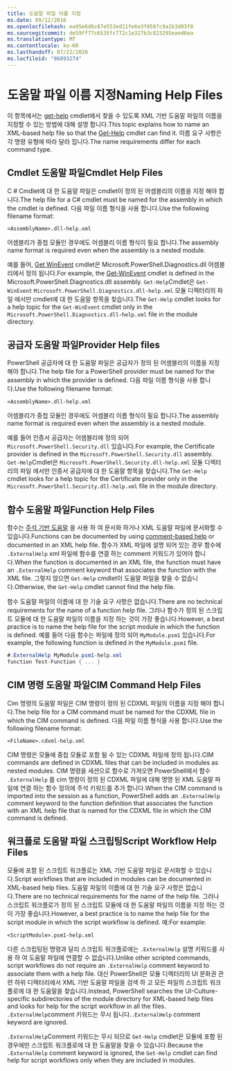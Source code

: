 ```yaml
---
title: 도움말 파일 이름 지정
ms.date: 09/12/2016
ms.openlocfilehash: ea95e6d6c87e553ed11fe6e3f058fc9a1b3d03f8
ms.sourcegitcommit: de59ff77c6535fc772c1e327b3c823295eaed6ea
ms.translationtype: MT
ms.contentlocale: ko-KR
ms.lasthandoff: 07/22/2020
ms.locfileid: "86893274"
---
```

# <a name="naming-help-files"></a><span data-ttu-id="e05d3-102">도움말 파일 이름 지정</span><span class="sxs-lookup"><span data-stu-id="e05d3-102">Naming Help Files</span></span>

<span data-ttu-id="e05d3-103">이 항목에서는 [get-help](/powershell/module/Microsoft.PowerShell.Core/Get-Help) cmdlet에서 찾을 수 있도록 XML 기반 도움말 파일의 이름을 지정할 수 있는 방법에 대해 설명 합니다.</span><span class="sxs-lookup"><span data-stu-id="e05d3-103">This topic explains how to name an XML-based help file so that the [Get-Help](/powershell/module/Microsoft.PowerShell.Core/Get-Help) cmdlet can find it.</span></span> <span data-ttu-id="e05d3-104">이름 요구 사항은 각 명령 유형에 따라 달라 집니다.</span><span class="sxs-lookup"><span data-stu-id="e05d3-104">The name requirements differ for each command type.</span></span>

## <a name="cmdlet-help-files"></a><span data-ttu-id="e05d3-105">Cmdlet 도움말 파일</span><span class="sxs-lookup"><span data-stu-id="e05d3-105">Cmdlet Help Files</span></span>

<span data-ttu-id="e05d3-106">C # Cmdlet에 대 한 도움말 파일은 cmdlet이 정의 된 어셈블리의 이름을 지정 해야 합니다.</span><span class="sxs-lookup"><span data-stu-id="e05d3-106">The help file for a C# cmdlet must be named for the assembly in which the cmdlet is defined.</span></span> <span data-ttu-id="e05d3-107">다음 파일 이름 형식을 사용 합니다.</span><span class="sxs-lookup"><span data-stu-id="e05d3-107">Use the following filename format:</span></span>

```
<AssemblyName>.dll-help.xml
```

<span data-ttu-id="e05d3-108">어셈블리가 중첩 모듈인 경우에도 어셈블리 이름 형식이 필요 합니다.</span><span class="sxs-lookup"><span data-stu-id="e05d3-108">The assembly name format is required even when the assembly is a nested module.</span></span>

<span data-ttu-id="e05d3-109">예를 들어, [Get WinEvent](/powershell/module/Microsoft.PowerShell.Diagnostics/Get-WinEvent) cmdlet은 Microsoft.PowerShell.Diagnostics.dll 어셈블리에서 정의 됩니다.</span><span class="sxs-lookup"><span data-stu-id="e05d3-109">For example, the [Get-WinEvent](/powershell/module/Microsoft.PowerShell.Diagnostics/Get-WinEvent) cmdlet is defined in the Microsoft.PowerShell.Diagnostics.dll assembly.</span></span> <span data-ttu-id="e05d3-110">`Get-Help`Cmdlet은 `Get-WinEvent` `Microsoft.PowerShell.Diagnostics.dll-help.xml` 모듈 디렉터리의 파일 에서만 cmdlet에 대 한 도움말 항목을 찾습니다.</span><span class="sxs-lookup"><span data-stu-id="e05d3-110">The `Get-Help` cmdlet looks for a help topic for the `Get-WinEvent` cmdlet only in the `Microsoft.PowerShell.Diagnostics.dll-help.xml` file in the module directory.</span></span>

## <a name="provider-help-files"></a><span data-ttu-id="e05d3-111">공급자 도움말 파일</span><span class="sxs-lookup"><span data-stu-id="e05d3-111">Provider Help files</span></span>

<span data-ttu-id="e05d3-112">PowerShell 공급자에 대 한 도움말 파일은 공급자가 정의 된 어셈블리의 이름을 지정 해야 합니다.</span><span class="sxs-lookup"><span data-stu-id="e05d3-112">The help file for a PowerShell provider must be named for the assembly in which the provider is defined.</span></span> <span data-ttu-id="e05d3-113">다음 파일 이름 형식을 사용 합니다.</span><span class="sxs-lookup"><span data-stu-id="e05d3-113">Use the following filename format:</span></span>

`<AssemblyName>.dll-help.xml`

<span data-ttu-id="e05d3-114">어셈블리가 중첩 모듈인 경우에도 어셈블리 이름 형식이 필요 합니다.</span><span class="sxs-lookup"><span data-stu-id="e05d3-114">The assembly name format is required even when the assembly is a nested module.</span></span>

<span data-ttu-id="e05d3-115">예를 들어 인증서 공급자는 어셈블리에 정의 되어 `Microsoft.PowerShell.Security.dll` 있습니다.</span><span class="sxs-lookup"><span data-stu-id="e05d3-115">For example, the Certificate provider is defined in the `Microsoft.PowerShell.Security.dll` assembly.</span></span> <span data-ttu-id="e05d3-116">`Get-Help`Cmdlet은 `Microsoft.PowerShell.Security.dll-help.xml` 모듈 디렉터리의 파일 에서만 인증서 공급자에 대 한 도움말 항목을 찾습니다.</span><span class="sxs-lookup"><span data-stu-id="e05d3-116">The `Get-Help` cmdlet looks for a help topic for the Certificate provider only in the `Microsoft.PowerShell.Security.dll-help.xml` file in the module directory.</span></span>

## <a name="function-help-files"></a><span data-ttu-id="e05d3-117">함수 도움말 파일</span><span class="sxs-lookup"><span data-stu-id="e05d3-117">Function Help Files</span></span>

<span data-ttu-id="e05d3-118">함수는 [주석 기반 도움말](/powershell/module/microsoft.powershell.core/about/about_comment_based_help) 을 사용 하 여 문서화 하거나 XML 도움말 파일에 문서화할 수 있습니다.</span><span class="sxs-lookup"><span data-stu-id="e05d3-118">Functions can be documented by using [comment-based help](/powershell/module/microsoft.powershell.core/about/about_comment_based_help) or documented in an XML help file.</span></span> <span data-ttu-id="e05d3-119">함수가 XML 파일에 설명 되어 있는 경우 함수에 `.ExternalHelp` xml 파일에 함수를 연결 하는 comment 키워드가 있어야 합니다.</span><span class="sxs-lookup"><span data-stu-id="e05d3-119">When the function is documented in an XML file, the function must have an `.ExternalHelp` comment keyword that associates the function with the XML file.</span></span> <span data-ttu-id="e05d3-120">그렇지 않으면 `Get-Help` cmdlet이 도움말 파일을 찾을 수 없습니다.</span><span class="sxs-lookup"><span data-stu-id="e05d3-120">Otherwise, the `Get-Help` cmdlet cannot find the help file.</span></span>

<span data-ttu-id="e05d3-121">함수 도움말 파일의 이름에 대 한 기술 요구 사항은 없습니다.</span><span class="sxs-lookup"><span data-stu-id="e05d3-121">There are no technical requirements for the name of a function help file.</span></span> <span data-ttu-id="e05d3-122">그러나 함수가 정의 된 스크립트 모듈에 대 한 도움말 파일의 이름을 지정 하는 것이 가장 좋습니다.</span><span class="sxs-lookup"><span data-stu-id="e05d3-122">However, a best practice is to name the help file for the script module in which the function is defined.</span></span> <span data-ttu-id="e05d3-123">예를 들어 다음 함수는 파일에 정의 되어 `MyModule.psm1` 있습니다.</span><span class="sxs-lookup"><span data-stu-id="e05d3-123">For example, the following function is defined in the `MyModule.psm1` file.</span></span>

```csharp
#.ExternalHelp MyModule.psm1-help.xml
function Test-Function { ... }
```

## <a name="cim-command-help-files"></a><span data-ttu-id="e05d3-124">CIM 명령 도움말 파일</span><span class="sxs-lookup"><span data-stu-id="e05d3-124">CIM Command Help Files</span></span>

<span data-ttu-id="e05d3-125">Cim 명령의 도움말 파일은 CIM 명령이 정의 된 CDXML 파일의 이름을 지정 해야 합니다.</span><span class="sxs-lookup"><span data-stu-id="e05d3-125">The help file for a CIM command must be named for the CDXML file in which the CIM command is defined.</span></span> <span data-ttu-id="e05d3-126">다음 파일 이름 형식을 사용 합니다.</span><span class="sxs-lookup"><span data-stu-id="e05d3-126">Use the following filename format:</span></span>

`<FileName>.cdxml-help.xml`

<span data-ttu-id="e05d3-127">CIM 명령은 모듈에 중첩 모듈로 포함 될 수 있는 CDXML 파일에 정의 됩니다.</span><span class="sxs-lookup"><span data-stu-id="e05d3-127">CIM commands are defined in CDXML files that can be included in modules as nested modules.</span></span> <span data-ttu-id="e05d3-128">CIM 명령을 세션으로 함수로 가져오면 PowerShell에서 함수 `.ExternalHelp` 를 cim 명령이 정의 된 CDXML 파일에 대해 명명 된 XML 도움말 파일에 연결 하는 함수 정의에 주석 키워드를 추가 합니다.</span><span class="sxs-lookup"><span data-stu-id="e05d3-128">When the CIM command is imported into the session as a function, PowerShell adds an `.ExternalHelp` comment keyword to the function definition that associates the function with an XML help file that is named for the CDXML file in which the CIM command is defined.</span></span>

## <a name="script-workflow-help-files"></a><span data-ttu-id="e05d3-129">워크플로 도움말 파일 스크립팅</span><span class="sxs-lookup"><span data-stu-id="e05d3-129">Script Workflow Help Files</span></span>

<span data-ttu-id="e05d3-130">모듈에 포함 된 스크립트 워크플로는 XML 기반 도움말 파일로 문서화할 수 있습니다.</span><span class="sxs-lookup"><span data-stu-id="e05d3-130">Script workflows that are included in modules can be documented in XML-based help files.</span></span> <span data-ttu-id="e05d3-131">도움말 파일의 이름에 대 한 기술 요구 사항은 없습니다.</span><span class="sxs-lookup"><span data-stu-id="e05d3-131">There are no technical requirements for the name of the help file.</span></span> <span data-ttu-id="e05d3-132">그러나 스크립트 워크플로가 정의 된 스크립트 모듈에 대 한 도움말 파일의 이름을 지정 하는 것이 가장 좋습니다.</span><span class="sxs-lookup"><span data-stu-id="e05d3-132">However, a best practice is to name the help file for the script module in which the script workflow is defined.</span></span> <span data-ttu-id="e05d3-133">예:</span><span class="sxs-lookup"><span data-stu-id="e05d3-133">For example:</span></span>

`<ScriptModule>.psm1-help.xml`

<span data-ttu-id="e05d3-134">다른 스크립팅된 명령과 달리 스크립트 워크플로에는 `.ExternalHelp` 설명 키워드를 사용 하 여 도움말 파일에 연결할 수 없습니다.</span><span class="sxs-lookup"><span data-stu-id="e05d3-134">Unlike other scripted commands, script workflows do not require an `.ExternalHelp` comment keyword to associate them with a help file.</span></span> <span data-ttu-id="e05d3-135">대신 PowerShell은 모듈 디렉터리의 UI 문화권 관련 하위 디렉터리에서 XML 기반 도움말 파일을 검색 하 고 모든 파일의 스크립트 워크플로에 대 한 도움말을 찾습니다.</span><span class="sxs-lookup"><span data-stu-id="e05d3-135">Instead, PowerShell searches the UI-Culture-specific subdirectories of the module directory for XML-based help files and looks for help for the script workflow in all the files.</span></span> <span data-ttu-id="e05d3-136">`.ExternalHelp`comment 키워드는 무시 됩니다.</span><span class="sxs-lookup"><span data-stu-id="e05d3-136">`.ExternalHelp` comment keyword are ignored.</span></span>

<span data-ttu-id="e05d3-137">`.ExternalHelp`Comment 키워드는 무시 되므로 `Get-Help` cmdlet은 모듈에 포함 된 경우에만 스크립트 워크플로에 대 한 도움말을 찾을 수 있습니다.</span><span class="sxs-lookup"><span data-stu-id="e05d3-137">Because the `.ExternalHelp` comment keyword is ignored, the `Get-Help` cmdlet can find help for script workflows only when they are included in modules.</span></span>
